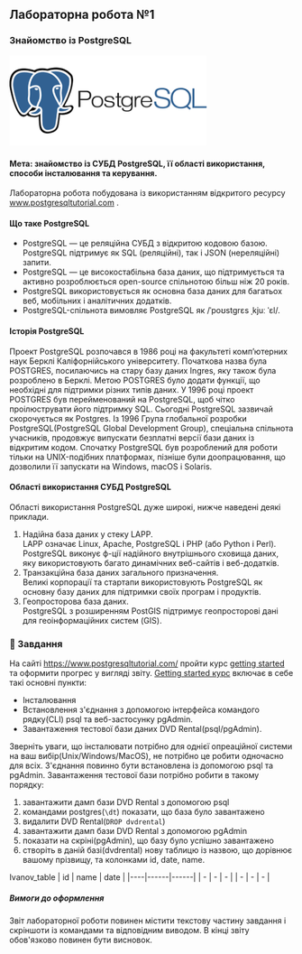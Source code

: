 ## Лабораторна робота №1
### Знайомство із PostgreSQL
<img src='img/logo.png' width=350/>

#### Мета: знайомство із СУБД PostgreSQL, її області використання, способи інсталювання та керування.
Лабораторна робота побудована із використанням відкритого ресурсу www.postgresqltutorial.com .

#### Що таке PostgreSQL
* PostgreSQL — це реляційна СУБД з відкритою кодовою базою. PostgreSQL підтримує як SQL (реляційні), так і JSON (нереляційні) запити.
* PostgreSQL — це високостабільна база даних, що підтримується та активно розроблюється open-source спільнотою більш ніж 20 років.
* PostgreSQL використовується як основна база даних для багатьох веб, мобільних і аналітичних додатків.
* PostgreSQL-спільнота вимовляє PostgreSQL як /ˈpoʊstɡrɛs ˌkjuː ˈɛl/.

#### Історія PostgreSQL
Проект PostgreSQL розпочався в 1986 році на факультеті комп’ютерних наук Берклі Каліфорнійського університету. Початкова назва була POSTGRES, посилаючись на стару базу даних Ingres, яку також була розроблено в Берклі. Метою POSTGRES було додати функції, що необхідні для підтримки різних типів даних. У 1996 році проект POSTGRES був перейменований на PostgreSQL, щоб чітко проілюструвати його підтримку SQL. Сьогодні PostgreSQL зазвичай скорочується як Postgres. Із 1996 Група глобальної розробки PostgreSQL(PostgreSQL Global Development Group), спеціальна спільнота учасників, продовжує випускати безплатні версії бази даних із відкритим кодом. Спочатку PostgreSQL був розроблений для роботи тільки на UNIX-подібних платформах, пізніше були доопрацювання, що дозволили її запускати на Windows, macOS і Solaris.

#### Області використання СУБД PostgreSQL
Області використання PostgreSQL дуже широкі, нижче наведені деякі приклади.
1. Надійна база даних у стеку LAPP.  
LAPP означає Linux, Apache, PostgreSQL і PHP (або Python і Perl). PostgreSQL виконує ф-ції надійного внутрішнього сховища даних, яку використовують багато динамічних веб-сайтів і веб-додатків.
2. Транзакційна база даних загального призначення.  
Великі корпорації та стартапи використовують PostgreSQL як основну базу даних для підтримки своїх програм і продуктів.
3.  Геопросторова база даних.  
PostgreSQL з розширенням PostGIS підтримує геопросторові дані для геоінформаційних систем (GIS).

### 🎯 Завдання
На сайті https://www.postgresqltutorial.com/ пройти курс [getting started](https://www.postgresqltutorial.com/postgresql-getting-started) та  оформити прогрес у вигляді звіту.
[Getting started курс](https://www.postgresqltutorial.com/postgresql-getting-started) включає в себе такі основні пункти: 
- Інсталювання
- Встановлення з'єднання з допомогою інтерфейса командого рядку(CLI) psql та веб-застосунку pgAdmin.
- Завантаження тестової бази даних DVD Rental(psql/pgAdmin).

Зверніть уваги, що інсталювати потрібно для однієї опреаційної системи на ваш вибір(Unix/Windows/MacOS), не потрібно це робити одночасно для всіх. З'єднання повинно бути встановлена із допомогою psql та pgAdmin. Завантаження тестової бази потрібно робити в такому порядку:
1. завантажити дамп бази DVD Rental з допомогою psql
2. командами postgres(`\dt`) показати, що база було завантажено
3. видалити DVD Rental(`DROP dvdrental`)
4. завантажити дамп бази DVD Rental з допомогою pgAdmin
5. показати на скріні(pgAdmin), що базу було успішно завантажено
6. створіть в даній базі(dvdrental) нову таблицю із назвою, що дорівнює вашому прізвищу, та колонками id, date, name.

Ivanov_table
| id | name | date |
|----|------|------|
| -  |  -   |   -  |
| -  |  -   |   -  |

##### Вимоги до оформлення
Звіт лабораторної роботи повинен містити текстову частину завдання і скріншоти із командами та відповідним виводом. В кінці звіту обов'язково повинен бути висновок.
